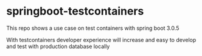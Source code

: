 # springboot-testcontainers

This repo shows a use case on test containers with spring boot 3.0.5

With testcontainers developer experience will increase and easy to develop and test with production database locally